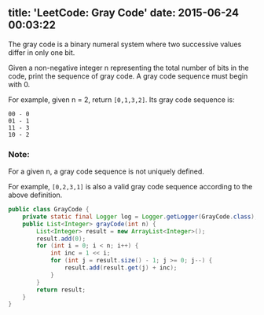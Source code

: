 title: 'LeetCode: Gray Code'
date: 2015-06-24 00:03:22
---
 The gray code is a binary numeral system where two successive values differ in only one bit.

Given a non-negative integer n representing the total number of bits in the code, print the sequence of gray code. A gray code sequence must begin with 0.

For example, given n = 2, return `[0,1,3,2]`. Its gray code sequence is:
```
00 - 0
01 - 1
11 - 3
10 - 2
```
### Note:
For a given n, a gray code sequence is not uniquely defined.

For example, `[0,2,3,1]` is also a valid gray code sequence according to the above definition.

```java
public class GrayCode {
    private static final Logger log = Logger.getLogger(GrayCode.class);
    public List<Integer> grayCode(int n) {
        List<Integer> result = new ArrayList<Integer>();
        result.add(0);
        for (int i = 0; i < n; i++) {
            int inc = 1 << i;
            for (int j = result.size() - 1; j >= 0; j--) {
                result.add(result.get(j) + inc);
            }
        }
        return result;
    }
}
```
